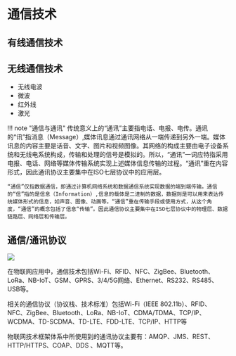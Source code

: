 # 通信技术


## 有线通信技术



## 无线通信技术

- 无线电波
- 微波
- 红外线
- 激光


!!! note "通信与通讯"
    传统意义上的“通讯”主要指电话、电报、电传。通讯的“讯”指消息（Message）,媒体讯息通过通讯网络从一端传递到另外一端。媒体讯息的内容主要是话音、文字、图片和视频图像。其网络的构成主要由电子设备系统和无线电系统构成，传输和处理的信号是模拟的。所以，“通讯”一词应特指采用电报、电话、网络等媒体传输系统实现上述媒体信息传输的过程。“通讯”重在内容形式，因此通讯协议主要集中在ISO七层协议中的应用层。

    “通信”仅指数据通信，即通过计算机网络系统和数据通信系统实现数据的端到端传输。通信的“信”指的是信息（Information）,信息的载体是二进制的数据，数据则是可以用来表达传统媒体形式的信息，如声音、图像、动画等。“通信”重在传输手段或使用方式，从这个角度，“通信”的概念包括了信息“传输”。因此通信协议主要集中在ISO七层协议中的物理层、数据链路层、网络层和传输层。

## 通信/通讯协议


![](https://philfan-pic.oss-cn-beijing.aliyuncs.com/web_pic/Robotics__IOT__assets__intro.assets__25ac30e59c74de77fefd23134d56d277.webp)


在物联网应用中，通信技术包括Wi-Fi、RFID、NFC、ZigBee、Bluetooth、LoRa、NB-IoT、GSM、GPRS、3/4/5G网络、Ethernet、RS232、RS485、USB等。

相关的通信协议（协议栈、技术标准）包括Wi-Fi（IEEE 802.11b）、RFID、NFC、ZigBee、Bluetooth、LoRa、NB-IoT、CDMA/TDMA、TCP/IP、WCDMA、TD-SCDMA、TD-LTE、FDD-LTE、TCP/IP、HTTP等

物联网技术框架体系中所使用到的通讯协议主要有：AMQP、JMS、REST、HTTP/HTTPS、COAP、DDS 、MQTT等。


